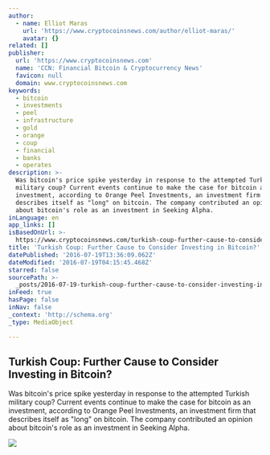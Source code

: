 ```yaml
---
author:
  - name: Elliot Maras
    url: 'https://www.cryptocoinsnews.com/author/elliot-maras/'
    avatar: {}
related: []
publisher:
  url: 'https://www.cryptocoinsnews.com'
  name: 'CCN: Financial Bitcoin & Cryptocurrency News'
  favicon: null
  domain: www.cryptocoinsnews.com
keywords:
  - bitcoin
  - investments
  - peel
  - infrastructure
  - gold
  - orange
  - coup
  - financial
  - banks
  - operates
description: >-
  Was bitcoin's price spike yesterday in response to the attempted Turkish
  military coup? Current events continue to make the case for bitcoin as an
  investment, according to Orange Peel Investments, an investment firm that
  describes itself as "long" on bitcoin. The company contributed an opinion
  about bitcoin's role as an investment in Seeking Alpha.
inLanguage: en
app_links: []
isBasedOnUrl: >-
  https://www.cryptocoinsnews.com/turkish-coup-further-cause-to-consider-investing-in-bitcoin/
title: 'Turkish Coup: Further Cause to Consider Investing in Bitcoin?'
datePublished: '2016-07-19T13:36:09.062Z'
dateModified: '2016-07-19T04:15:45.468Z'
starred: false
sourcePath: >-
  _posts/2016-07-19-turkish-coup-further-cause-to-consider-investing-in-bitcoin.md
inFeed: true
hasPage: false
inNav: false
_context: 'http://schema.org'
_type: MediaObject

---
```

<article style=""><h1>Turkish Coup: Further Cause to Consider Investing in Bitcoin?</h1><p>Was bitcoin's price spike yesterday in response to the attempted Turkish military coup? Current events continue to make the case for bitcoin as an investment, according to Orange Peel Investments, an investment firm that describes itself as "long" on bitcoin. The company contributed an opinion about bitcoin's role as an investment in Seeking Alpha.</p><img src="https://www.cryptocoinsnews.com/wp-content/uploads/2015/04/liberland.jpeg" /></article>